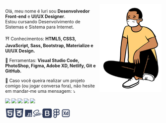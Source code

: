 <img src="boneco.png" min-width="200px" max-width="500px" width="200px" align="right" alt="ilustração do iuricode sentado">

<p align="left">
  Olá, meu nome é Iuri sou <strong>Desenvolvedor Front-end</strong> e <strong>UI/UX Designer</strong>.<br>
  Estou cursando Desenvolvimento de Sistemas e Sistema para Internet.
</p>

<p align="left">
  ⛩ Conhecimentos: <strong>HTML5, CSS3, JavaScript, Sass, Bootstrap, Materialize e UI/UX Design.</strong>
</p>

<p align="left">
  🔧 Ferramentas: <strong>Visual Studio Code, PhotoShop, Figma, Adobe XD, Netlify, Git e GitHub.</strong>
</p>

<p align="left">
💌 Caso você queira realizar um projeto comigo (ou jogar conversa fora), não hesite
em mandar-me uma mensagem: ⤵️
</p>

<p align="left">
<a href="mailto:iuricodebrasil@gmail.com" alt="Gmail">
<img src="https://img.shields.io/badge/-Gmail-e34c41?style=flat-square&labelColor=e34c41&logo=gmail&logoColor=white&link=iuricodebrasil@gmail.com" /></a>
  
<a href="https://www.linkedin.com/in/iuricode" alt="Linkedin">
<img src="https://img.shields.io/badge/-Linkedin-blue?style=flat-square&logo=Linkedin&logoColor=white&link=https://www.linkedin.com/in/iuricode" /></a>
  
<a href="https://api.whatsapp.com/send?phone=5514991653238&text=Olá%20Iuri,%20tudo%20bem?" alt="WhatsApp">
<img src="https://img.shields.io/badge/-WhatsApp-3CB371?style=flat-square&labelColor=3CB371&logo=whatsapp&logoColor=white&link=https://api.whatsapp.com/send?phone=5514991653238&text=Olá%20Iuri,%20tudo%20bem?"/></a>

<a href="https://www.facebook.com/iuricode/" alt="Facebook">
<img src="https://img.shields.io/badge/-Facebook-4169E1?style=flat-square&labelColor=4169E1&logo=facebook&logoColor=white&link=https://www.facebook.com/iuricode/"/></a>

<a href="https://www.instagram.com/iuricode/" alt="Instagram">
<img src="https://img.shields.io/badge/-Instagram-DF0174?style=flat-square&labelColor=DF0174&logo=instagram&logoColor=white&link=https://www.instagram.com/iuricode/"/></a>

</p>  


<img src="pasta/html.png" alt="Logo do html" width="30px" align="left">
<img src="pasta/css.png" alt="Logo do css" width="30px" align="left">
<img src="pasta/js.png" alt="Logo do javascript" width="30px" align="left">
<img src="pasta/sass.png" alt="Logo do sass" width="30px" align="left">
<img src="pasta/bootstrap.png" alt="Logo do bootstrap" width="30px" align="left"> 
<img src="pasta/figma.png" alt="Logo do figma" width="30px" align="left">
<img src="pasta/adobexd.png" alt="Logo do adobe xd" width="30px" align="left"> 
 
 
